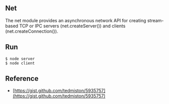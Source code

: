 
## Net
The net module provides an asynchronous network API for creating stream-based TCP or IPC servers (net.createServer()) and clients (net.createConnection()).

## Run
```
$ node server
$ node client
```


## Reference
 - [https://gist.github.com/tedmiston/5935757](https://gist.github.com/tedmiston/5935757)